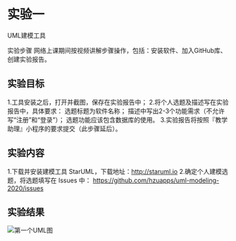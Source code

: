 # 实验一
  UML建模工具
 
实验步骤
  网络上课期间按视频讲解步骤操作，包括：安装软件、加入GitHub库、创建实验报告。

## 实验目标
  1.工具安装之后，打开并截图，保存在实验报告中；
  2.将个人选题及描述写在实验报告中，具体要求：
    选题标题为软件名称；
    描述中写出2-3个功能需求（不允许写“注册”和“登录”）；
    选题功能应该包含数据库的使用。
  3.实验报告将按照『教学助理』小程序的要求提交（此步骤延后）。

## 实验内容
  1.下载并安装建模工具 StarUML，下载地址：http://staruml.io
  2.确定个人建模选题，将选题填写在 Issues 中：
    https://github.com/hzuapps/uml-modeling-2020/issues

## 实验结果

![第一个UML图](./mode1.png)
